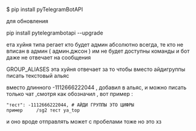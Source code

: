 
$ pip install pyTelegramBotAPI

для обновления

pip install pytelegrambotapi --upgrade

ета хуйня типа регает кто будет админ абсолютно всегда, те кто не вписан в админ ( админ.джсон ) им не будет доступны команды и бот даже не отвечает на сообщения

GROUP_ALIASES эта хуйня отвечает за то чтобы вместо айдигруппы писать текстовый альяс 

вместо  длинного -1112666222044 , добавил в альяс, и можно писать только чат ,смотря как обозначил , вот пример : 

    "тест": -1112666222044, # АЙДИ ГРУППЫ ЭТО ЦИФРЫ 
    пример     /sg2 тест ya_top
и оно вроде отправлять может с пробелами тоже но это хз
